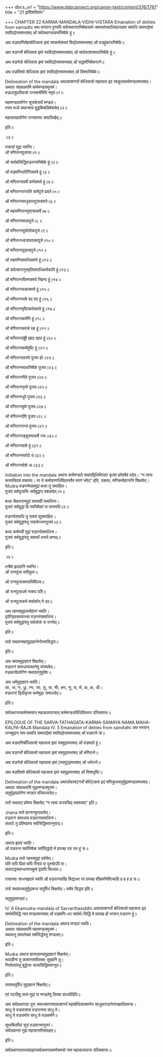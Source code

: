 +++
dbcs_url = "https://www.dsbcproject.org/canon-text/content/376/1761"
title = "21 द्वाविंशतितमः"

+++
CHAPTER 22
KARMA-MANDALA-VIDHI-VISTARA
Emanation of deities from samadhi
अथ भगवान् पुनरपि सर्वतथागताभिषेककर्म-समयसंभवाधिष्ठानन्नाम समाधिं समापद्येमां स्वविद्योत्तममभाषत् ओं सर्वतथागतकर्माभिषेके हूं॥

अथ वज्रापाणिर्महाबोधिसत्व इमां स्वकर्मसंभवां विद्योत्तमामभाषत् ओं वज्रहुंकाराभिषेके॥

अथ वज्रगर्भो बोधिसत्व इमां स्वविद्योत्तमामभाषात् ओं सर्वाकाशसमताभिषेके हूं॥

अथ वज्रनेत्रो बोधिसत्व इमां स्वविद्योत्तमामभाषत् ओं सद्धर्माभिषेकरत्ने॥

अथ वज्रविश्वो बोधिसत्व इमां स्वविद्योत्तमामभाषत् ओं विश्वाभिषेके॥

Delineation of the mandala
अथाकाशगर्भो बोधिसत्वो महासत्व इदं स्वकुलकर्ममण्डलमभाषत्।  
अथातः संप्रवक्ष्यामि कर्ममण्डलमुत्तमं।  
वज्रधातुप्रतीकाशं रत्नकर्ममिति स्मृतं॥१॥

महामण्डलयोगेन सूत्रयेत्सर्वं मण्डलं।  
तस्य मध्ये यथान्यायं बुद्धबिम्बन्निवेशयेत्॥२॥

महासत्वप्रयोगेण रत्नसत्व्यः समालिखेद्॥

इति॥

॥३॥

तत्रासां मुद्रा भवन्ति।  
ओं मणिरत्नपूजाग्र्य॥१॥

ओं सर्वार्थसिद्धिवज्ररत्नाभिषेके हूं॥२॥

ओं वज्रमणिधारिणिसमये हूं॥३॥

ओं मणिरत्नाकर्षे कर्मसमये हूं॥४॥

ओं मणिरत्नरागरति कर्मपूजे प्रवर्त॥५॥

ओं मणिरत्नसाधुकारपूजासमये॥६॥

ओं महामणिरत्नदृष्ट्याकर्षे॥७॥

ओं मणिरत्नमालापूजे॥८॥

ओं मणिरत्नसूर्यालोकपूजे॥९॥

ओं मणिरत्नध्वजपताकापूजे॥१०॥

ओं मणिरत्नाट्टहासपूजे॥११॥

ओं पद्ममणिसमाधिसमये हूं॥१२॥

ओं सर्वत्यागानुस्मृतिसमाधिकर्मकारि हूं॥१३॥

ओं मणिरत्नतीक्ष्णसमये च्छिन्द हूं॥१४॥

ओं मणिरत्नचक्रसमये हूं॥१५॥

ओं मणिरत्नभाषे वद वद हूं॥१६॥

ओं मणिरत्नवृष्टिकर्मसमये हूं॥१७॥

ओं मणिरत्नकर्मणि हूं॥१८॥

ओं मणिरत्नकवचे रक्ष हूं॥१९॥

ओं मणिरत्नदंष्ट्री खाद खाद हूं॥२०॥

ओं मणिरत्नकर्ममुष्टि हूं॥२१॥

ओं मणिरत्नलास्ये पूजय होः॥२२॥

ओं मणिरत्नमालाभिषेके पूजय॥२३॥

ओं मणिरत्नगीते पूजय॥२४॥

ओं मणिरत्ननृत्ये पूजय॥२५॥

ओं मणिरत्नधूपे पूजय॥२६॥

ओं मणिरत्नपुष्पे पूजय॥२७॥

ओं मणिरत्नदीपे पूजय॥२८॥

ओं मणिरत्नगन्धे पूजय॥२९॥

ओं मणिरत्नाङ्कुश्याकर्षे ज्जः॥३०॥

ओं मणिरत्नपाशे हूं॥३१॥

ओं मणिरत्नस्फोटे वं॥३२॥

ओं मणिरत्नावेशे अः॥३३॥

Initiation into the mandala
अथात्र कर्ममण्डले यथावद्विधिविस्तरं कृत्वा प्रवेश्यैवं वदेत्। “न त्वया कस्यचिदयं वक्तव्यः। मा ते कर्मावरणधिष्ठितस्यैव मरणं भवेद्” इति, उक्त्वा, मणिकर्मज्ञानानि शिक्षयेत्।  
Mudra
वज्रगर्भमहामुद्रां बध्वा तु समाहितः।  
पूजयं सर्वपूजाभिः सर्वबुद्धान् वशन्नयेत्॥१॥

बध्वा चैकतराम्मुद्रां समयग्रीं समाधिना।  
पूजयं सर्वबुद्धां हि स्वभिषेकां स लप्स्यति॥२॥

वज्रगर्भसमाधिं तु भावयं सुसमाहितः।  
पूजयं सर्वबुद्धांस्तु नाशयेज्जगदुत्तमं॥३॥

बध्वा कर्ममयीं मुद्रां वज्रगर्भसमाधिना।  
पूजयं सर्वबुद्धांस्तु सवार्थां लभते क्षणाद्॥

इति॥

॥४॥

तत्रैषां हृदयानि भवन्ति।  
ओं रत्नपूजा वशीकुरु॥

ओं रत्नपूजासमयाभिषिञ्च॥

ओं रत्नपूजाधर्म नाशय पतिं॥

ओं रत्नपूजाकर्म सर्वार्थान् मे दद॥

अथ रहस्यमुद्राकर्मज्ञानं भवति।  
द्वयेन्द्रियसमापत्त्या वज्रगर्भसमाधिना।  
पूजयं सर्वबुद्धांस्तु सर्वलोकं स रागयेद्॥

इति॥

ततो यथावन्महामुद्राज्ञानेनोत्तमसिद्धय॥

इति॥

अथ समयमुद्राज्ञानं शिक्षयेत्।  
वज्ररत्नं समाधायस्थानेषु संस्थयेत्।  
वज्रकार्यप्रयोगेण यथावदनुपूर्वशः॥

अथ धर्ममुद्राज्ञानं भवति।  
त्वः, जः, गः, ध्रुः, त्नः, जाः, तुः, सः,
मीः, क्ष्णः, नुः, षः, र्मः, क्षः, क्षः, धीः।  
वज्ररत्नां द्विधीकृत्य कर्ममुद्राः समाधयेद्॥

इति॥

सर्वतथागतकर्मसमयान् महाकल्पराजात् कर्ममण्डलविधिविस्तरः परिसमाप्तः॥

EPILOGUE OF THE SARVA-TATHAGATA-KARMA-SAMAYA NAMA
MAHA-KALPA-RAJA
Mandala IV. 5
Emanation of deities from samAdhi
अथ भगवान् रत्नमुद्रान् नाम समाधिं समापद्येमां स्वविद्योत्तमामभाषत् ओं वज्ररत्ने त्रां॥

अथ वज्रपाणिर्बोधिसत्वो महासत्व इमां स्वमुद्रामभाषत् ओं वज्रमाले हूं॥

अथ वज्रगर्भो बोधिसत्वो महासत्व इमां स्वमुद्रामभाषत् ओं मणिरत्ने॥

अथ वज्रनेत्रो बोधिसत्वो महासत्व इमां [स्वमु]द्रामभाषत् ओं धर्मरत्ने॥

अथ वज्रविश्वो बोधिसत्वो महासत्व इमां स्वमुद्रामभाषत् ओं विश्वदृष्टि॥

Delineation of the mandala
अथार्याकाश[गर्भो बोधि]सत्व इदं मणिकुलचतुर्मुद्रामण्डलमभाषत्।  
अथातः संप्रवक्ष्यामि मुद्रामण्डलमुत्तमं।  
चतुर्मुद्राप्रयोगेण मण्डलं परिकल्पयेत्॥

ततो यथावत् प्रवेश्य शिक्षयेत् “न त्वया कस्यचिद् वक्तव्यम्” इति॥

Jnana
ततो ज्ञानान्युत्पादयेत्।  
वज्ररत्नं समाधाय वज्ररत्नसमाधिना।  
ललाटे तु प्रतिष्ठाप्य सर्वसिद्धिमवाप्नुयाद्॥

इति॥

अथात्र हृदयं भवति।  
ओं वज्ररत्न सर्वाभिषेक सर्वसिद्धयो मे प्रयच्छ रल रल हूं त्रः॥

Mudra
ततो रहस्यमुद्रां दर्शयेत्।  
पतिं वापि प्रियां वापि स्त्रियं वा पुरुषोऽपि वा।  
ललाटद्वयसन्धानाच्चुम्बं द्वावपि सिध्यतः॥

तत्रास्याः साधनहृदयं भवति ओं वज्ररत्नसखि विद्याधर त्वं प्रयच्छ शीघ्रमभिषिञ्चाहि ह ह ह ह त्रः॥

ततो यथावच्चतुर्मुद्राबन्धं चतुर्विधं शिक्षयेत्। तथैव सिद्धय इति॥

चतुमुद्रामण्डलं॥

IV. 6 Ekamudra-mandala of Sarvarthasiddhi
अथाकाशगर्भो बोधिसत्वो महासत्व इदं सर्वार्थसिद्धिं नाम मण्डलमभाषत् ओं वज्रमणि-धर सर्वार्थ-सिद्धिं मे प्रयच्छ हो भगवन् वज्ररत्न हूं॥

Delineation of the mandala
अथात्र मण्डलं भवति।  
अथातः संप्रवक्ष्यामि महामण्डलमुत्तमं।  
यथावत्तु समालेख्यं सर्वसिद्धेस्तु मण्डलम्॥

इति॥

Mudra
अथात्र ज्ञानरहस्यमुद्राज्ञानं शिक्षयेत्।  
रूपादीनां तु कामानामविरक्तः सुखानि तु।  
निर्यातयंस्तु बुद्धेभ्यः कल्पसिद्धिमवाप्नुत॥

इति॥

ततश्चतुर्विधं मुद्राज्ञानं शिक्षयेत्॥

एवं पटादिषु सत्वं मुद्रां वा मण्डलेषु लिख्य साधयेदिति॥

अथ सर्वतथागताः पुनः समाजमागम्याकाशगर्भं महाबोधिसत्वमनेन साधुकारदानेनाच्छादितवन्तः।  
साधु ते वज्रसत्वाय वज्ररत्नाय साधु ते।  
साधु ते वज्रधर्माय साधु ते वज्रकर्मणे॥

सुभाषितमिदं सूत्रं वज्रयानमनुत्तरं।  
सर्वतथागतं गुह्यं महायानाभिसंग्रहम्॥

इति॥

सर्वतथागततत्वसंग्रहात्सर्वतथागतकर्मसमयो नाम महाकल्पराजः परिसमाप्तः॥

